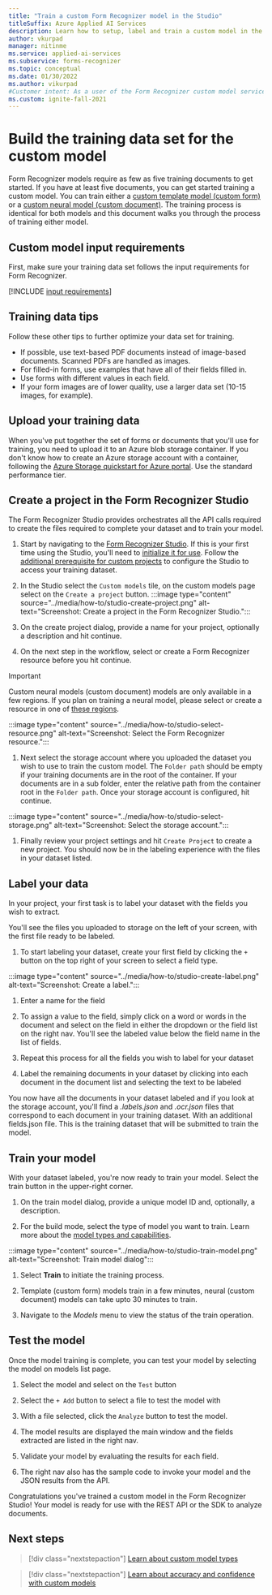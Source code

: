 ```yaml
---
title: "Train a custom Form Recognizer model in the Studio"
titleSuffix: Azure Applied AI Services
description: Learn how to setup, label and train a custom model in the Form Recognizer Studio.
author: vkurpad
manager: nitinme
ms.service: applied-ai-services
ms.subservice: forms-recognizer
ms.topic: conceptual
ms.date: 01/30/2022
ms.author: vikurpad
#Customer intent: As a user of the Form Recognizer custom model service, I want to ensure I'm training my model in the best way.
ms.custom: ignite-fall-2021
---
```


# Build the training data set for the custom model

Form Recognizer models require as few as five training documents to get started. If you have at least five documents, you can get started training a custom model. You can train either a [custom template model (custom form)](../concept-custom-template.md) or a [custom neural model (custom document)](../concept-custom-neural.md). The training process is identical for both models and this document walks you through the process of training either model.

## Custom model input requirements

First, make sure your training data set follows the input requirements for Form Recognizer.

[!INCLUDE [input requirements](../includes/input-requirements.md)]

## Training data tips

Follow these other tips to further optimize your data set for training.

* If possible, use text-based PDF documents instead of image-based documents. Scanned PDFs are handled as images.
* For filled-in forms, use examples that have all of their fields filled in.
* Use forms with different values in each field.
* If your form images are of lower quality, use a larger data set (10-15 images, for example).

## Upload your training data

When you've put together the set of forms or documents that you'll use for training, you need to upload it to an Azure blob storage container. If you don't know how to create an Azure storage account with a container, following the [Azure Storage quickstart for Azure portal](../../../storage/blobs/storage-quickstart-blobs-portal.md). Use the standard performance tier.

## Create a project in the Form Recognizer Studio

The Form Recognizer Studio provides orchestrates all the API calls required to create the files required to complete your dataset and to train your model.

1. Start by navigating to the [Form Recognizer Studio](https://formrecognizer.appliedai.azure.com/studio). If this is your first time using the Studio, you'll need to [initialize it for use](../quickstarts/try-v3-form-recognizer-studio.md). Follow the [additional prerequisite for custom projects](../quickstarts/try-v3-form-recognizer-studio.md#additional-prerequisites-for-custom-projects) to configure the Studio to access your training dataset.


1. In the Studio select the `Custom models` tile, on the custom models page select on the `Create a project` button.
:::image type="content" source="../media/how-to/studio-create-project.png" alt-text="Screenshot: Create a project in the Form Recognizer Studio.":::

1. On the create project dialog, provide a name for your project, optionally a description and hit continue.  

1. On the next step in the workflow, select or create a Form Recognizer resource before you hit continue. 

> [!IMPORTANT]
> Custom neural models (custom document) models are only available in a few regions. If you plan on training a neural model, please select or create a resource in one of [these regions](https://aka.ms/fr-neural#l#supported-regions).

:::image type="content" source="../media/how-to/studio-select-resource.png" alt-text="Screenshot: Select the Form Recognizer resource.":::

1. Next select the storage account where you uploaded the dataset you wish to use to train the custom model. The `Folder path` should be empty if your training documents are in the root of the container. If your documents are in a sub folder, enter the relative path from the container root in the `Folder path`. Once your storage account is configured, hit continue.

:::image type="content" source="../media/how-to/studio-select-storage.png" alt-text="Screenshot: Select the storage account.":::

1. Finally review your project settings and hit `Create Project` to create a new project. You should now be in the labeling experience with the files in your dataset listed.

## Label your data

In your project, your first task is to label your dataset with the fields you wish to extract. 

You'll see the files you uploaded to storage on the left of your screen, with the first file ready to be labeled.

1. To start labeling your dataset, create your first field by clicking the `+` button on the top right of your screen to select a field type. 

:::image type="content" source="../media/how-to/studio-create-label.png" alt-text="Screenshot: Create a label.":::

1. Enter a name for the field

1. To assign a value to the field, simply click on a word or words in the document and select on the field in either the dropdown or the field list on the right nav. You'll see the labeled value below the field name in the list of fields.

1. Repeat this process for all the fields you wish to label for your dataset

1. Label the remaining documents in your dataset by clicking into each document in the document list and selecting the text to be labeled

You now have all the documents in your dataset labeled and if you look at the storage account, you'll find a *.labels.json* and *.ocr.json* files that correspond to each document in your training dataset. With an additional fields.json file. This is the training dataset that will be submitted to train the model.

## Train your model

With your dataset labeled, you're now ready to train your model. Select the train button in the upper-right corner.

1. On the train model dialog, provide a unique model ID and, optionally, a description.

1. For the build mode, select the type of model you want to train. Learn more about the [model types and capabilities](../concept-custom.md).

:::image type="content" source="../media/how-to/studio-train-model.png" alt-text="Screenshot: Train model dialog":::

1. Select **Train** to initiate the training process.

1. Template (custom form) models train in a few minutes, neural (custom document) models can take upto 30 minutes to train.

1. Navigate to the *Models* menu to view the status of the train operation.

## Test the model

Once the model training is complete, you can test your model by selecting the model on models list page.

1. Select the model and select on the `Test` button

1. Select the `+ Add` button to select a file to test the model with

1. With a file selected, click the `Analyze` button to test the model.

1. The model results are displayed the main window and the fields extracted are listed in the right nav.

1. Validate your model by evaluating the results for each field. 

1. The right nav also has the sample code to invoke your model and the JSON results from the API.

Congratulations you've trained a custom model in the Form Recognizer Studio! Your model is ready for use with the REST API or the SDK to analyze documents.

## Next steps

> [!div class="nextstepaction"]
> [Learn about custom model types](../concept-custom.md)

> [!div class="nextstepaction"]
> [Learn about accuracy and confidence with custom models](../concept-accuracy-confidence.md)